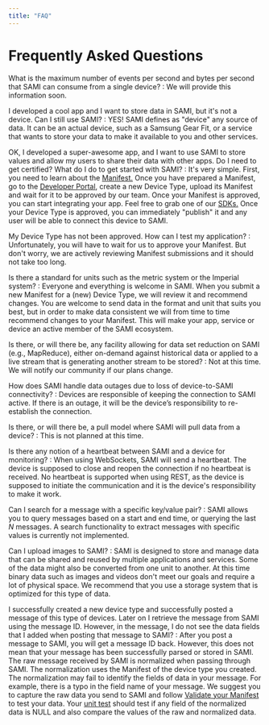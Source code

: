 ```yaml
---
title: "FAQ"
---
```


# Frequently Asked Questions

What is the maximum number of events per second and bytes per second that SAMI can consume from a single device?
: We will provide this information soon.

I developed a cool app and I want to store data in SAMI, but it's not a device. Can I still use SAMI?
: YES! SAMI defines as "device" any source of data. It can be an actual device, such as a Samsung Gear Fit, or a service that wants to store your data to make it available to you and other services.

OK, I developed a super-awesome app, and I want to use SAMI to store values and allow my users to share their data with other apps. Do I need to get certified? What do I do to get started with SAMI?
: It's very simple. First, you need to learn about the [Manifest.](/sami/sami-documentation/the-manifest.html) Once you have prepared a Manifest, go to the [Developer Portal](https://devportal.samsungsami.io), create a new Device Type, upload its Manifest and wait for it to be approved by our team. Once your Manifest is approved, you can start integrating your app. Feel free to grab one of our [SDKs.](/sami/native-SDKs/) Once your Device Type is approved, you can immediately "publish" it and any user will be able to connect this device to SAMI.

My Device Type has not been approved. How can I test my application?
: Unfortunately, you will have to wait for us to approve your Manifest. But don't worry, we are actively reviewing Manifest submissions and it should not take too long.

Is there a standard for units such as the metric system or the Imperial system?
: Everyone and everything is welcome in SAMI. When you submit a new Manifest for a (new) Device Type, we will review it and recommend changes. You are welcome to send data in the format and unit that suits you best, but in order to make data consistent we will from time to time recommend changes to your Manifest. This will make your app, service or device an active member of the SAMI ecosystem.

Is there, or will there be, any facility allowing for data set reduction on SAMI (e.g., MapReduce), either on-demand against historical data or applied to a live stream that is generating another stream to be stored?
: Not at this time. We will notify our community if our plans change.

How does SAMI handle data outages due to loss of device-to-SAMI connectivity?
: Devices are responsible of keeping the connection to SAMI active. If there is an outage, it will be the device’s responsibility to re-establish the connection.

Is there, or will there be, a pull model where SAMI will pull data from a device?
: This is not planned at this time.

Is there any notion of a heartbeat between SAMI and a device for monitoring?
: When using WebSockets, SAMI will send a heartbeat. The device is supposed to close and reopen the connection if no heartbeat is received. No heartbeat is supported when using REST, as the device is supposed to initiate the communication and it is the device's responsibility to make it work.

Can I search for a message with a specific key/value pair?
: SAMI allows you to query messages based on a start and end time, or querying the last *N* messages. A search functionality to extract messages with specific values is currently not implemented.

Can I upload images to SAMI?
: SAMI is designed to store and manage data that can be shared and reused by multiple applications and services. Some of the data might also be converted from one unit to another. At this time binary data such as images and videos don't meet our goals and require a lot of physical space. We recommend that you use a storage system that is optimized for this type of data.

I successfully created a new device type and successfully posted a message of this type of devices. Later on I retrieve the message from SAMI using the message ID. However, in the message, I do not see the data fields that I added when posting that message to SAMI?
: After you post a message to SAMI, you will get a message ID back. However, this does not mean that your message has been successfully parsed or stored in SAMI. The raw message received by SAMI is normalized when passing through SAMI. The normalization uses the Manifest of the device type you created. The normalization may fail to identify the fields of data in your message. For example, there is a typo in the field name of your message. We suggest you to capture the raw data you send to SAMI and follow [Validate your Manifest](http://developer.samsungsami.io/sami/demos-tools/manifest-sdk.html#test-in-a-maven-project) to test your data. Your [unit test](http://developer.samsungsami.io/sami/demos-tools/manifest-sdk.html#the-sample-maven-project-in-detail) should test if any field of the normalized data is NULL and also compare the values of the raw and normalized data.